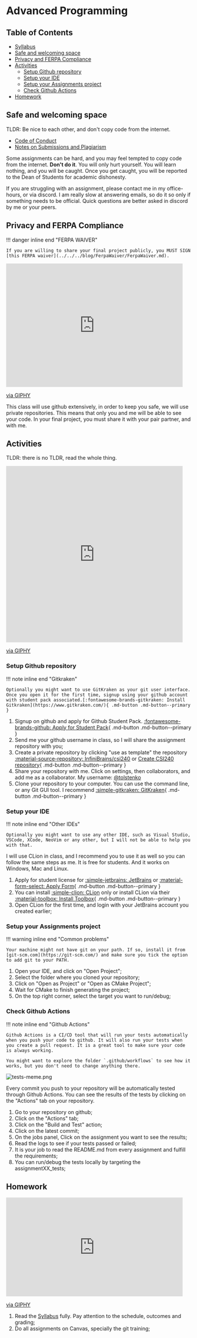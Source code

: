 # Advanced Programming

## Table of Contents

- [Syllabus](../README.md)
- [Safe and welcoming space](#safe-and-welcoming-space)
- [Privacy and FERPA Compliance](#privacy-and-ferpa-compliance)
- [Activities](#activities)
    - [Setup Github repository](#setup-github-repository)
    - [Setup your IDE](#setup-your-ide)
    - [Setup your Assignments project](#setup-your-assignments-project)
    - [Check Github Actions](#check-github-actions)
- [Homework](#homework)

## Safe and welcoming space

TLDR: Be nice to each other, and don't copy code from the internet.

- [Code of Conduct](../../../CODE_OF_CONDUCT.md)
- [Notes on Submissions and Plagiarism](../../../blog/posts/NotesOnSubmissions/NotesOnSubmissions.md)

Some assignments can be hard, and you may feel tempted to copy code from the internet. **Don't do it**. You will only hurt yourself. You will learn nothing, and you will be caught. Once you get caught, you will be reported to the Dean of Students for academic dishonesty.

If you are struggling with an assignment, please contact me in my office-hours, or via discord. I am really slow at answering emails, so do it so only if something needs to be official. Quick questions are better asked in discord by me or your peers.

## Privacy and FERPA Compliance

!!! danger inline end "FERPA WAIVER"

    If you are willing to share your final project publicly, you MUST SIGN [this FERPA waiver](../../../blog/FerpaWaiver/FerpaWaiver.md).

<iframe src="https://giphy.com/embed/e7yNPQmGUozyU" width="480" height="336" frameBorder="0" class="giphy-embed" allowFullScreen></iframe><p><a href="https://giphy.com/gifs/facebook-posts-privacy-e7yNPQmGUozyU">via GIPHY</a></p>

This class will use github extensively, in order to keep you safe, we will use private repositories. This means that only you and me will be able to see your code. In your final project, you must share it with your pair partner, and with me.

## Activities

TLDR: there is no TLDR, read the whole thing.

<iframe src="https://giphy.com/embed/H1dxi6xdh4NGQCZSvz" width="480" height="480" frameBorder="0" class="giphy-embed" allowFullScreen></iframe><p><a href="https://giphy.com/gifs/justviralnet-cat-hilarious-typing-H1dxi6xdh4NGQCZSvz">via GIPHY</a></p>

### Setup Github repository

!!! note inline end "Gitkraken"

    Optionally you might want to use GitKraken as your git user interface. Once you open it for the first time, signup using your github account with student pack associated.[:fontawesome-brands-gitkraken: Install Gitkraken](https://www.gitkraken.com/){ .md-button .md-button--primary }

1. Signup on github and apply for Github Student Pack. [:fontawesome-brands-github: Apply for Student Pack](https://education.github.com/pack){ .md-button .md-button--primary }
2. Send me your github username in class, so I will share the assignment repository with you;
3. Create a private repository by clicking "use as template" the repository [:material-source-repository: InfiniBrains/csi240](https://github.com/InfiniBrains/csi240) or [Create CSI240 repository](https://github.com/new?owner=InfiniBrains&template_name=csi240&template_owner=InfiniBrains&visibility=private){ .md-button .md-button--primary }
4. Share your repository with me. Click on settings, then collaborators, and add me as a collaborator. My username: [@tolstenko](https://github.com/tolstenko)
5. Clone your repository to your computer. You can use the command line, or any Git GUI tool. I recommend [:simple-gitkraken: GitKraken](https://www.gitkraken.com/){ .md-button .md-button--primary }

### Setup your IDE

!!! note inline end "Other IDEs"

    Optionally you might want to use any other IDE, such as Visual Studio, VSCode, XCode, NeoVim or any other, but I will not be able to help you with that.

I will use CLion in class, and I recommend you to use it as well so you can follow the same steps as me. It is free for students. And it works on Windows, Mac and Linux.

1. Apply for student license for [:simple-jetbrains: JetBrains](https://www.jetbrains.com/student/) or [:material-form-select: Apply Form](https://www.jetbrains.com/shop/eform/students){ .md-button .md-button--primary }
2. You can install [:simple-clion: CLion](https://www.jetbrains.com/clion/) only or install CLion via their [:material-toolbox: Install Toolbox](https://www.jetbrains.com/toolbox-app/){ .md-button .md-button--primary }
3. Open CLion for the first time, and login with your JetBrains account you created earlier;

### Setup your Assignments project

!!! warning inline end "Common problems"

    Your machine might not have git on your path. If so, install it from [git-scm.com](https://git-scm.com/) and make sure you tick the option to add git to your PATH.

1. Open your IDE, and click on "Open Project";
2. Select the folder where you cloned your repository;
3. Click on "Open as Project" or "Open as CMake Project";
4. Wait for CMake to finish generating the project;
5. On the top right corner, select the target you want to run/debug;

### Check Github Actions

!!! note inline end "Github Actions"

    Github Actions is a CI/CD tool that will run your tests automatically when you push your code to github. It will also run your tests when you create a pull request. It is a great tool to make sure your code is always working.
    
    You might want to explore the folder `.github/workflows` to see how it works, but you don't need to change anything there.

![tests-meme.png](tests-meme.png)

Every commit you push to your repository will be automatically tested through Github Actions. You can see the results of the tests by clicking on the "Actions" tab on your repository.

1. Go to your repository on github;
2. Click on the "Actions" tab;
3. Click on the "Build and Test" action;
4. Click on the latest commit;
5. On the jobs panel, Click on the assignment you want to see the results;
6. Read the logs to see if your tests passed or failed;
7. It is your job to read the README.md from every assignment and fulfill the requirements;
8. You can run/debug the tests locally by targeting the assignmentXX_tests;

## Homework

<iframe src="https://giphy.com/embed/cFkiFMDg3iFoI" width="480" height="269" frameBorder="0" class="giphy-embed" allowFullScreen></iframe><p><a href="https://giphy.com/gifs/git-merge-cFkiFMDg3iFoI">via GIPHY</a></p>

1. Read the [Syllabus](../README.md) fully. Pay attention to the schedule, outcomes and grading;
2. Do all assignments on Canvas, specially the git training;